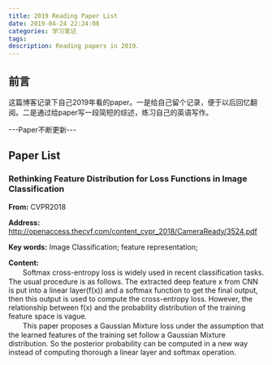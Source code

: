 ```yaml
---
title: 2019 Reading Paper List
date: 2019-04-24 22:24:08
categories: 学习笔记
tags: 
description: Reading papers in 2019.
---
```



## 前言
这篇博客记录下自己2019年看的paper。一是给自己留个记录，便于以后回忆翻阅。二是通过给paper写一段简短的综述，练习自己的英语写作。

---Paper不断更新---


## Paper List

### Rethinking Feature Distribution for Loss Functions in Image Classification
**From:** CVPR2018

**Address:** http://openaccess.thecvf.com/content_cvpr_2018/CameraReady/3524.pdf

**Key words:** Image Classification; feature representation;

**Content:**   
　　Softmax cross-entropy loss is widely used in recent classification tasks. The usual procedure is as follows. The extracted deep feature x from CNN is put into a linear layer(f(x)) and a softmax function to get the final output, then this output is used to compute the cross-entropy loss. However, the relationship between f(x) and the probability distribution of the training feature space is vague.   
　　This paper proposes a Gaussian Mixture loss under the assumption that the learned features of the training set follow a Gaussian Mixture distribution. So the posterior probability can be computed in a new way instead of computing thorough a linear layer and softmax operation.
